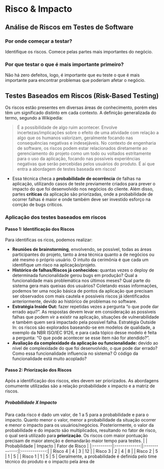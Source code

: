 # Risco & Impacto
## Análise de Riscos em Testes de Software
### Por onde começar a testar?
Identifique os riscos. Comece pelas partes mais importantes do negócio.
### Por que testar o que é mais importante primeiro?
Não há zero defeitos, logo, é importante que eu teste o que é mais importante para encontrar problemas que poderiam afetar o negócio.
## Testes Baseados em Riscos (Risk-Based Testing)
Os riscos estão presentes em diversas áreas de conhecimento, porém eles têm um significado distinto em cada contexto. A definição generalizada do termo, segundo a Wikipedia:
> É a possibilidade de algo ruim acontecer. Envolve incertezas/implicações sobre o efeito de uma atividade com relação a algo que os humanos valorizam, geralmente focando nas consequências negativas e indesejáveis.
No contexto de engenharia de software, os riscos podem estar relacionados diretamente ao gerenciamento do projeto como um todo ou voltados estritamente para o uso da aplicação, focando nas possíveis experiências negativas que serão percebidas pelos usuários do produto. É aí que entra a abordagem de testes baseada em riscos!
- Essa técnica checa a **probabilidade de ocorrência** de falhas na aplicação, utilizando casos de teste previamente criados para prever o impacto do que foi desenvolvido nos negócios do cliente. Além disso, partes **críticas** da aplicação são priorizadas, onde a probabilidade de ocorrer falhas é maior e onde também deve ser investido esforço na corrção de bugs críticos.
### Aplicação dos testes baseados em riscos
#### Passo 1: Identificação dos Riscos
Para identificas os ricos, podemos realizar:
- **Reuniões de brainstorming**, envolvendo, se possível, todas as áreas participantes do projeto, tanto a área técnica quanto a de negócios ou até mesmo o próprio usuário. O intuito da cerimônia é que cada um identifique um risco na aplicação/projeto.
- **Histórico de falhas/Riscos já conhecidos:** quantas vezes o deploy de determinada funcionalidade gerou bugs em produção? Qual a funcionalidade mais problemática nos últimos meses? Qual parte do sistema gera mais queixas dos usuários? Coletando essas informações, podemos ter uma noção básica de pontos da aplicação que precisam ser observados com mais cautela e possíveis riscos já identificados anteriormente, devido ao histórico de problemas no software.
- **Estratégia Inside Out:** fazer repetidas vezes a pergunta “o que pode dar errado aqui?”. As respostas devem levar em consideração as possíveis falhas que podem vir a existir na aplicação, situações de vulnerabilidade e também quem será impactado pela possível falha.
Estratégia Outside In: os riscos são explorados baseando-se em modelos de qualidade, a exemplo da NBR ISO/IEC 9126, e para cada tópico desse modelo é feita a pergunta: “O que pode acontecer se esse item não for atendido?”.
- **Avaliação da complexidade da aplicação ou funcionalidade:** devido ao nível de complexidade do que foi desenvolvido, o que pode dar errado? Como essa funcionalidade influencia no sistema? O código da funcionalidade está muito acoplado?
#### Passo 2: Priorização dos Riscos
Após a identificação dos riscos, eles devem ser priorizados. As abordagens comumente utilizadas são a relação probabilidade x impacto e a matriz de riscos.
##### Probabilidade X Impacto
Para cada risco é dado um valor, de 1 a 5 para a probabilidade e para o impacto. Quanto menor o valor, menor a probabilidade da situação ocorrer e menor o impacto para os usuários/negócios. Posteriormente, o valor da probabilidade e do impacto são multiplicados, resultando no fator de risco, o qual será utilizado para **priorização**. Os riscos com maior pontuação precisam de maior atenção e demandarão maior tempo para testes.
|  | Probabilidade | Impacto | Fator de Risco |
|:----------|:-------------:|:-------------:|:-------------:|
| Risco 4 | 4 | 3 | 12 |
| Risco 3 | 2 | 4 | 8 |
| Risco 2 | 5 | 1 | 5 |
| Risco 1 | 1 | 5 | 5 |
Geralmente, a probabilidade é definida pelo time técnico do produto e o impacto pela área de